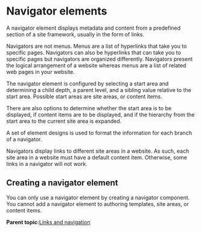 # Navigator elements

A navigator element displays metadata and content from a predefined section of a site framework, usually in the form of links.

Navigators are not menus. Menus are a list of hyperlinks that take you to specific pages. Navigators can also be hyperlinks that can take you to specific pages but navigators are organized differently. Navigators present the logical arrangement of a website whereas menus are a list of related web pages in your website.

The navigator element is configured by selecting a start area and determining a child depth, a parent level, and a sibling value relative to the start area. Possible start areas are site areas, or content items.

There are also options to determine whether the start area is to be displayed, if content items are to be displayed, and if the hierarchy from the start area to the current site area is expanded.

A set of element designs is used to format the information for each branch of a navigator.

Navigators display links to different site areas in a website. As such, each site area in a website must have a default content item. Otherwise, some links in a navigator will not work.

## Creating a navigator element

You can only use a navigator element by creating a navigator component. You cannot add a navigator element to authoring templates, site areas, or content items.

**Parent topic:**[Links and navigation](../wcm/wcm_dev_elements_types_links.md)

